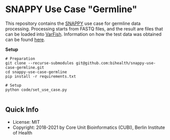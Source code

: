 # SNAPPY Use Case "Germline"

This repository contains the
[SNAPPY](https://github.com/bihealth/snappy-pipeline)
use case for germline data processing. Processing starts from FASTQ files, and the result are
files that can be loaded into
[VarFish](https://github.com/bihealth/varfish-server).
Information on how the test data was obtained can be found
[here](data.md).

**Setup**

```shell
# Preparation
git clone --recurse-submodules git@github.com:bihealth/snappy-use-case-germline.git
cd snappy-use-case-germline
pip install -r requirements.txt

# Setup
python code/set_use_case.py


```


## Quick Info

- License: MIT
- Copyright: 2018-2021 by Core Unit Bioinformatics (CUBI), Berlin Institute of Health
